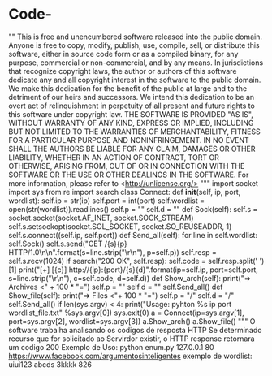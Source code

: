 # Code-
"" This is free and unencumbered software released into the public domain.  Anyone is free to copy, modify, publish, use, compile, sell, or distribute this software, either in source code form or as a compiled binary, for any purpose, commercial or non-commercial, and by any means.  In jurisdictions that recognize copyright laws, the author or authors of this software dedicate any and all copyright interest in the software to the public domain. We make this dedication for the benefit of the public at large and to the detriment of our heirs and successors. We intend this dedication to be an overt act of relinquishment in perpetuity of all present and future rights to this software under copyright law.  THE SOFTWARE IS PROVIDED "AS IS", WITHOUT WARRANTY OF ANY KIND, EXPRESS OR IMPLIED, INCLUDING BUT NOT LIMITED TO THE WARRANTIES OF MERCHANTABILITY, FITNESS FOR A PARTICULAR PURPOSE AND NONINFRINGEMENT. IN NO EVENT SHALL THE AUTHORS BE LIABLE FOR ANY CLAIM, DAMAGES OR OTHER LIABILITY, WHETHER IN AN ACTION OF CONTRACT, TORT OR OTHERWISE, ARISING FROM, OUT OF OR IN CONNECTION WITH THE SOFTWARE OR THE USE OR OTHER DEALINGS IN THE SOFTWARE.  For more information, please refer to &lt;http://unlicense.org/> """  import socket import sys from re import search   class Connect:     def __init__(self, ip, port, wordlist):          self.ip = str(ip)         self.port = int(port)         self.wordlist = open(str(wordlist)).readlines()         self.p = ""         self.d = ""      def Sock(self):         self.s = socket.socket(socket.AF_INET, socket.SOCK_STREAM)         self.s.setsockopt(socket.SOL_SOCKET, socket.SO_REUSEADDR, 1)         self.s.connect((self.ip, self.port))      def Send_all(self):          for line in self.wordlist:             self.Sock()             self.s.send("GET /{s}{p} HTTP/1.0\n\n".format(s=line.strip("\r\n"), p=self.p))             self.resp = self.s.recv(1024)             if search("200 OK", self.resp):                 self.code = self.resp.split(' ')[1]                 print("[+] [{c}] http://{ip}:{port}/{s}{d}".format(ip=self.ip, port=self.port, s=line.strip("\r\n"), c=self.code, d=self.d))      def Show_arch(self):         print("=> Archives &lt;" + 100 * "=")         self.p = ""         self.d = ""         self.Send_all()      def Show_file(self):         print("=> Files    &lt;"+ 100 * "=")         self.p = "/"         self.d = "/"         self.Send_all()    if len(sys.argv) &lt; 4:     print("Usage: pyhton %s ip port wordlist_file.txt" %sys.argv[0])     sys.exit(0)  a = Connect(ip=sys.argv[1], port=sys.argv[2], wordlist=sys.argv[3]) a.Show_arch() a.Show_file()  """  O software trabalha analisando os codigos de resposta HTTP Se determinado recurso que for solicitado ao Servirdor existir, o HTTP response retornara um codigo 200  Exemplo de Uso:    python enum.py 127.0.0.1 80 https://www.facebook.com/argumentosinteligentes    exemplo de wordlist:   uiui123   abcds   3kkkk   826
